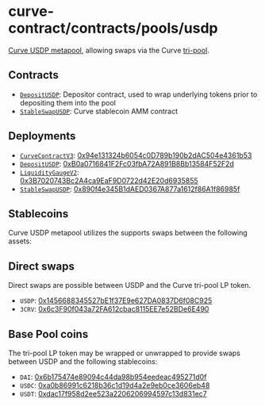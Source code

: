 # curve-contract/contracts/pools/usdp

[Curve USDP metapool](https://www.curve.fi/usdp), allowing swaps via the Curve [tri-pool](../3pool).

## Contracts

* [`DepositUSDP`](DepositUSDP.vy): Depositor contract, used to wrap underlying tokens prior to depositing them into the pool
* [`StableSwapUSDP`](StableSwapUSDP.vy): Curve stablecoin AMM contract

## Deployments

* [`CurveContractV3`](../../tokens/CurveTokenV3.vy): [0x94e131324b6054c0D789b190b2dAC504e4361b53](https://etherscan.io/address/0x94e131324b6054c0D789b190b2dAC504e4361b53)
* [`DepositUSDP`](DepositUSDP.vy): [0xB0a0716841F2Fc03fbA72A891B8Bb13584F52F2d](https://etherscan.io/address/0xB0a0716841F2Fc03fbA72A891B8Bb13584F52F2d)
* [`LiquidityGaugeV2`](https://github.com/curvefi/curve-dao-contracts/blob/master/contracts/gauges/LiquidityGaugeV2.vy): [0x3B7020743Bc2A4ca9EaF9D0722d42E20d6935855](https://etherscan.io/address/0x3B7020743Bc2A4ca9EaF9D0722d42E20d6935855)
* [`StableSwapUSDP`](StableSwapUSDP.vy): [0x890f4e345B1dAED0367A877a1612f86A1f86985f](https://etherscan.io/address/0x890f4e345B1dAED0367A877a1612f86A1f86985f)

## Stablecoins

Curve USDP metapool utilizes the supports swaps between the following assets:

## Direct swaps

Direct swaps are possible between USDP and the Curve tri-pool LP token.

* `USDP`: [0x1456688345527bE1f37E9e627DA0837D6f08C925](https://etherscan.io/address/0x1456688345527bE1f37E9e627DA0837D6f08C925)
* `3CRV`: [0x6c3F90f043a72FA612cbac8115EE7e52BDe6E490](https://etherscan.io/address/0x6c3F90f043a72FA612cbac8115EE7e52BDe6E490)

## Base Pool coins

The tri-pool LP token may be wrapped or unwrapped to provide swaps between USDP and the following stablecoins:

* `DAI`: [0x6b175474e89094c44da98b954eedeac495271d0f](https://etherscan.io/address/0x6b175474e89094c44da98b954eedeac495271d0f)
* `USDC`: [0xa0b86991c6218b36c1d19d4a2e9eb0ce3606eb48](https://etherscan.io/address/0xa0b86991c6218b36c1d19d4a2e9eb0ce3606eb48)
* `USDT`: [0xdac17f958d2ee523a2206206994597c13d831ec7](https://etherscan.io/address/0xdac17f958d2ee523a2206206994597c13d831ec7)
